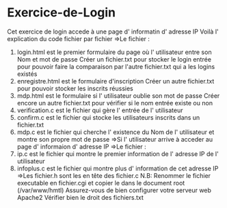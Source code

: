 # Exercice-de-Login
Cet exercice de login accede à une page d' informatin d' adresse IP
Voilà l' explication du code fichier par fichier
=>Le fichier : 
1) login.html est le premier formulaire du page où l' utilisateur entre son Nom et mot de passe
Créer un fichier.txt pour stocker le login entrée pour pouvoir faire la comparaison par l'autre fichier.txt qui a les logins existés
2) enregistre.html est le formulaire d'inscription
Créer un autre fichier.txt pour pouvoir stocker les inscrits réussies  
3) mdp.html est le formulaire si l' utilisateur oublie son mot de passe
Créer encore un autre fichier.txt pour vérifier si le nom entrée existe ou non
4) verification.c est le fichier qui gère l' entrée de l' utilisateur
5) confirm.c est le fichier qui stocke les utilisateurs inscrits dans un fichier.txt
6) mdp.c est le fichier qui cherche l' existence du Nom de l' utilisateur et montre son propre mot de passe
=>Si l' utilisateur arrive à acceder au page d' informaion d' adresse IP
=>Le fichier : 
7) ip.c est le fichier qui montre le premier information de l' adresse IP de l' utilisateur
8) infoplus.c est le fichier qui montre plus d' information de cet adresse IP
=>Les fichier.h sont les en tête des fichier.c
N.B: Renommer le fichier executable en fichier.cgi et copier le dans le document root (/var/www/hmtl)
Assurez-vous de bien configurer votre serveur web Apache2
Vérifier bien le droit des fichiers.txt
